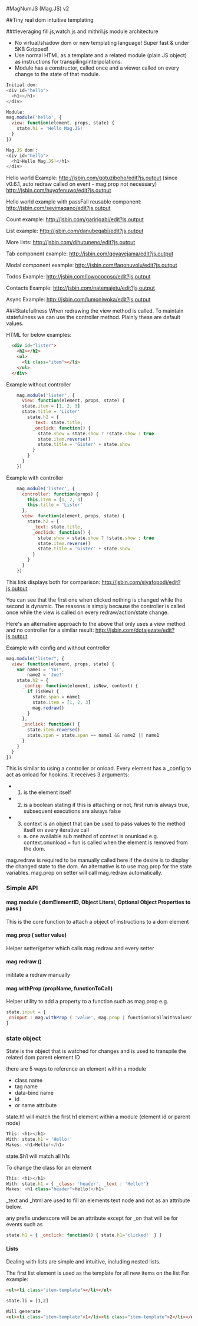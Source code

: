 #MagNumJS (Mag.JS) v2

##Tiny real dom intuitive templating

###leveraging fill.js,watch.js and mithril.js module architecture

* No virtual/shadow dom or new templating language! Super fast & under 5KB Gzipped!
* Use normal HTML as a template and a related module (plain JS object) as instructions for transpiling/interpolations.
* Module has a constructor, called once and a viewer called on every change to the state of that module.

```javascript
Initial dom:
<div id="hello">
  <h1></h1>
</div>

Module:
mag.module('hello', {
  view: function(element, props, state) {
    state.h1 = 'Hello Mag.JS!'
  }
})

Mag.JS dom!:
<div id="hello">
  <h1>Hello Mag.JS!</h1>
</div>
```
Hello world Example:
http://jsbin.com/gotuziboho/edit?js,output
(since v0.6.1, auto redraw called on event - mag.prop not necessary) 
http://jsbin.com/huyofenuwo/edit?js,output

Hello world example with passFail reusable component:
http://jsbin.com/sevimaqano/edit?js,output

Count example:
http://jsbin.com/garirigabi/edit?js,output

List example: 
http://jsbin.com/danubegabi/edit?js,output

More lists: 
http://jsbin.com/dihutuneno/edit?js,output

Tab component example:
http://jsbin.com/qoyavejama/edit?js,output

Modal component example:
http://jsbin.com/faqonuvolu/edit?js,output

Todos Example: 
http://jsbin.com/lowococoso/edit?js,output

Contacts Example:
http://jsbin.com/natemajetu/edit?js,output

Async Example:
http://jsbin.com/lumoniwoka/edit?js,output

###Statefullness
When redrawing the view method is called.
To maintain statefulness we can use the controller method.
Plainly these are default values.

HTML for below examples:
```html
  <div id="lister">
    <h2></h2>
    <ul>
      <li class="item"></li>
    </ul>
  </div>
```

Example without controller
```javascript
    mag.module('lister', {
      view: function(element, props, state) {
      state.item = [1, 2, 3]
      state.title = 'Lister'
        state.h2 = {
          _text: state.title,
          _onclick: function() {
            state.show = state.show ? !state.show : true
            state.item.reverse()
            state.title = 'Gister' + state.show
          }
        }
      }
    })
```
Example with controller
```javascript
    mag.module('lister', {
      controller: function(props) {
        this.item = [1, 2, 3]
        this.title = 'Lister'
      },
      view: function(element, props, state) {
        state.h2 = {
          _text: state.title,
          _onclick: function() {
            state.show = state.show ? !state.show : true
            state.item.reverse()
            state.title = 'Gister' + state.show
          }
        }
      }
    })
```

This link displays both for comparison:
http://jsbin.com/siyafopodi/edit?js,output

You can see that the first one when clicked nothing is changed while the second is dynamic.
The reasons is simply because the controller is called once while the view is called on every redraw/action/state change.

Here's an alternative approach to the above that only uses a view method and no controller for a similar result:
http://jsbin.com/dotajezate/edit?js,output

Example with config and without controller 

```javascript
mag.module("lister", {
  view: function(element, props, state) {
    var name1 = 'Yo!',
        name2 = 'Joe!'
    state.h2 = {
      _config: function(element, isNew, context) {
        if (isNew) {
          state.span = name1
          state.item = [1, 2, 3]
          mag.redraw()
        }
      },
      _onclick: function() {
        state.item.reverse()
        state.span = state.span == name1 && name2 || name1
      }
    }
  }
})
```
This is similar to using a controller or onload.
Every element has a _config to act as onload for hookins.
It receives 3 arguments:
* 1. is the element itself
* 2. is a boolean stating if this is attaching or not, first run is always true, subsequent executions are always false
* 3. context is an object that can be used to pass values to the method itself on every iterative call
  - a. one available sub method of context is onunload e.g. context.onunload = fun is called when the element is removed from the dom.

mag.redraw is required to be manually called here if the desire is to display the changed state to the dom.
An alternative is to use mag.prop for the state variables. mag.prop on setter will call mag.redraw automatically.

### Simple API

#### mag.module ( domElementID, Object Literal, Optional Object Properties to pass )
This is the core function to attach a object of instructions to a dom element

#### mag.prop ( setter value)
Helper setter/getter which calls mag.redraw and every setter

#### mag.redraw ()
inititate a redraw manually

#### mag.withProp (propName, functionToCall)
Helper utility to add a property to a function such as mag.prop
e.g. 
```javascript
state.input = { 
_oninput : mag.withProp ( 'value', mag.prop | functionToCallWithValueOfPropAsFirstArgument )
}
```

### state object

State is the object that is watched for changes and is used to transpile the related dom parent element ID

there are 5 ways to reference an element within a module
* class name
* tag name
* data-bind name
* id
* or name attribute

state.h1 will match the first h1 element within a module (element id or parent node)

```javascript
This: <h1></h1>
With: state.h1 = 'Hello!'
Makes: <h1>Hello!</h1>
```

state.$h1 will match all h1s

To change the class for an element

```javascript
This: <h1></h1>
With: state.h1 = { _class: 'header', _text : 'Hello!'} 
Makes: <h1 class="header">Hello!</h1>
```
_text and _html are used to fill an elements text node and not as an attribute below.

any prefix underscore will be an attribute except for _on that will be for events such as 
```javascript
state.h1 = { _onclick: function() { state.h1='clicked!' } } 
```

#### Lists

Dealing with lists are simple and intuitive, including nested lists.

The first list element is used as the template for all new items on the list
For example:
```html
<ul><li class="item-template"></li></ul>

state.li = [1,2]

Will generate
<ul><li class="item-template">1</li><li class="item-template">2</li></ul>
```
